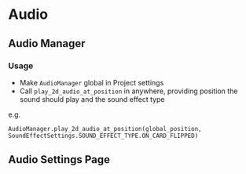 # Audio

## Audio Manager

### Usage

-   Make `AudioManager` global in Project settings
-   Call `play_2d_audio_at_position` in anywhere, providing position the sound should play and the sound effect type

e.g.

```
AudioManager.play_2d_audio_at_position(global_position, SoundEffectSettings.SOUND_EFFECT_TYPE.ON_CARD_FLIPPED)
```

## Audio Settings Page

